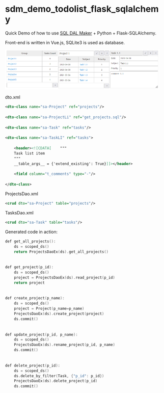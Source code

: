 # sdm_demo_todolist_flask_sqlalchemy
Quick Demo of how to use [SQL DAL Maker](https://github.com/panedrone/sqldalmaker) + Python + Flask-SQLAlchemy.

Front-end is written in Vue.js, SQLite3 is used as database.

![demo-go.png](demo-go.png)

dto.xml
```xml
<dto-class name="sa-Project" ref="projects"/>

<dto-class name="sa-ProjectLi" ref="get_projects.sql"/>

<dto-class name="sa-Task" ref="tasks"/>

<dto-class name="sa-TaskLI" ref="tasks">

    <header><![CDATA[    """
    Task list item
    """
    __table_args__ = {'extend_existing': True}]]></header>

    <field column="t_comments" type="-"/>

</dto-class>
```
ProjectsDao.xml
```xml
<crud dto="sa-Project" table="projects"/>
```
TasksDao.xml
```xml
<crud dto="sa-Task" table="tasks"/>
```
Generated code in action:
```go
def get_all_projects():
    ds = scoped_ds()
    return ProjectsDaoEx(ds).get_all_projects()


def get_project(p_id):
    ds = scoped_ds()
    project = ProjectsDaoEx(ds).read_project(p_id)
    return project


def create_project(p_name):
    ds = scoped_ds()
    project = Project(p_name=p_name)
    ProjectsDaoEx(ds).create_project(project)
    ds.commit()


def update_project(p_id, p_name):
    ds = scoped_ds()
    ProjectsDaoEx(ds).rename_project(p_id, p_name)
    ds.commit()


def delete_project(p_id):
    ds = scoped_ds()
    ds.delete_by_filter(Task, {"p_id": p_id})
    ProjectsDaoEx(ds).delete_project(p_id)
    ds.commit()
```